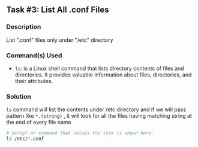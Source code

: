 ## Task #3: List All .conf Files

### Description
List ".conf" files only under "/etc" directory 

### Command(s) Used
- `ls`: is a Linux shell command that lists directory contents of files and directories.  It provides valuable information about files, directories, and their attributes. 

### Solution
`ls` command will list the contents under /etc directory and if we will pass pattern like `*.(string)` , it will look for all the files having matching string at the end of every file name

```bash
# Script or command that solves the task is shown here.
ls /etc/*.conf
```
